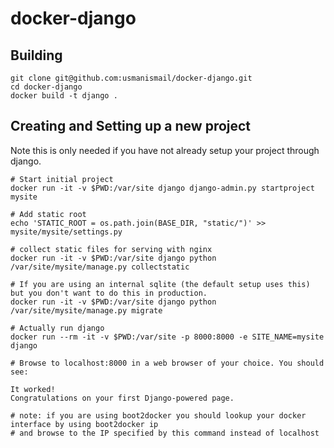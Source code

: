 docker-django
=============

## Building 
    git clone git@github.com:usmanismail/docker-django.git
    cd docker-django
    docker build -t django .
    
## Creating and Setting up a new project 

Note this is only needed if you have not already setup your project through django.

    # Start initial project
    docker run -it -v $PWD:/var/site django django-admin.py startproject mysite
    
    # Add static root
    echo 'STATIC_ROOT = os.path.join(BASE_DIR, "static/")' >> mysite/mysite/settings.py
    
    # collect static files for serving with nginx
    docker run -it -v $PWD:/var/site django python /var/site/mysite/manage.py collectstatic
    
    # If you are using an internal sqlite (the default setup uses this) but you don't want to do this in production.
    docker run -it -v $PWD:/var/site django python /var/site/mysite/manage.py migrate
    
    # Actually run django
    docker run --rm -it -v $PWD:/var/site -p 8000:8000 -e SITE_NAME=mysite django
    
    # Browse to localhost:8000 in a web browser of your choice. You should see:
    
    It worked!
    Congratulations on your first Django-powered page.

    # note: if you are using boot2docker you should lookup your docker interface by using boot2docker ip
    # and browse to the IP specified by this command instead of localhost
    
    
    
